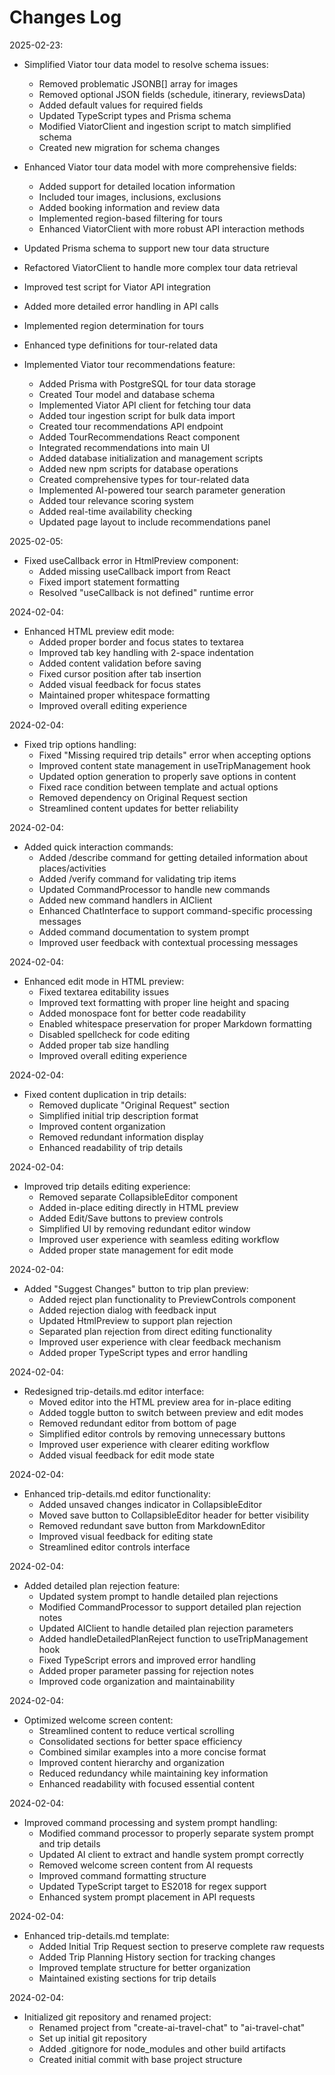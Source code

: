 # Changes Log

2025-02-23:
- Simplified Viator tour data model to resolve schema issues:
  - Removed problematic JSONB[] array for images
  - Removed optional JSON fields (schedule, itinerary, reviewsData)
  - Added default values for required fields
  - Updated TypeScript types and Prisma schema
  - Modified ViatorClient and ingestion script to match simplified schema
  - Created new migration for schema changes

- Enhanced Viator tour data model with more comprehensive fields:
  - Added support for detailed location information
  - Included tour images, inclusions, exclusions
  - Added booking information and review data
  - Implemented region-based filtering for tours
  - Enhanced ViatorClient with more robust API interaction methods
- Updated Prisma schema to support new tour data structure
- Refactored ViatorClient to handle more complex tour data retrieval
- Improved test script for Viator API integration
- Added more detailed error handling in API calls
- Implemented region determination for tours
- Enhanced type definitions for tour-related data

- Implemented Viator tour recommendations feature:
  - Added Prisma with PostgreSQL for tour data storage
  - Created Tour model and database schema
  - Implemented Viator API client for fetching tour data
  - Added tour ingestion script for bulk data import
  - Created tour recommendations API endpoint
  - Added TourRecommendations React component
  - Integrated recommendations into main UI
  - Added database initialization and management scripts
  - Added new npm scripts for database operations
  - Created comprehensive types for tour-related data
  - Implemented AI-powered tour search parameter generation
  - Added tour relevance scoring system
  - Added real-time availability checking
  - Updated page layout to include recommendations panel

2025-02-05:
- Fixed useCallback error in HtmlPreview component:
  - Added missing useCallback import from React
  - Fixed import statement formatting
  - Resolved "useCallback is not defined" runtime error

2024-02-04:
- Enhanced HTML preview edit mode:
  - Added proper border and focus states to textarea
  - Improved tab key handling with 2-space indentation
  - Added content validation before saving
  - Fixed cursor position after tab insertion
  - Added visual feedback for focus states
  - Maintained proper whitespace formatting
  - Improved overall editing experience

2024-02-04:
- Fixed trip options handling:
  - Fixed "Missing required trip details" error when accepting options
  - Improved content state management in useTripManagement hook
  - Updated option generation to properly save options in content
  - Fixed race condition between template and actual options
  - Removed dependency on Original Request section
  - Streamlined content updates for better reliability

2024-02-04:
- Added quick interaction commands:
  - Added /describe command for getting detailed information about places/activities
  - Added /verify command for validating trip items
  - Updated CommandProcessor to handle new commands
  - Added new command handlers in AIClient
  - Enhanced ChatInterface to support command-specific processing messages
  - Added command documentation to system prompt
  - Improved user feedback with contextual processing messages

2024-02-04:
- Enhanced edit mode in HTML preview:
  - Fixed textarea editability issues
  - Improved text formatting with proper line height and spacing
  - Added monospace font for better code readability
  - Enabled whitespace preservation for proper Markdown formatting
  - Disabled spellcheck for code editing
  - Added proper tab size handling
  - Improved overall editing experience

2024-02-04:
- Fixed content duplication in trip details:
  - Removed duplicate "Original Request" section
  - Simplified initial trip description format
  - Improved content organization
  - Removed redundant information display
  - Enhanced readability of trip details

2024-02-04:
- Improved trip details editing experience:
  - Removed separate CollapsibleEditor component
  - Added in-place editing directly in HTML preview
  - Added Edit/Save buttons to preview controls
  - Simplified UI by removing redundant editor window
  - Improved user experience with seamless editing workflow
  - Added proper state management for edit mode

2024-02-04:
- Added "Suggest Changes" button to trip plan preview:
  - Added reject plan functionality to PreviewControls component
  - Added rejection dialog with feedback input
  - Updated HtmlPreview to support plan rejection
  - Separated plan rejection from direct editing functionality
  - Improved user experience with clear feedback mechanism
  - Added proper TypeScript types and error handling

2024-02-04:
- Redesigned trip-details.md editor interface:
  - Moved editor into the HTML preview area for in-place editing
  - Added toggle button to switch between preview and edit modes
  - Removed redundant editor from bottom of page
  - Simplified editor controls by removing unnecessary buttons
  - Improved user experience with clearer editing workflow
  - Added visual feedback for edit mode state

2024-02-04:
- Enhanced trip-details.md editor functionality:
  - Added unsaved changes indicator in CollapsibleEditor
  - Moved save button to CollapsibleEditor header for better visibility
  - Removed redundant save button from MarkdownEditor
  - Improved visual feedback for editing state
  - Streamlined editor controls interface

2024-02-04:
- Added detailed plan rejection feature:
  - Updated system prompt to handle detailed plan rejections
  - Modified CommandProcessor to support detailed plan rejection notes
  - Updated AIClient to handle detailed plan rejection parameters
  - Added handleDetailedPlanReject function to useTripManagement hook
  - Fixed TypeScript errors and improved error handling
  - Added proper parameter passing for rejection notes
  - Improved code organization and maintainability

2024-02-04:
- Optimized welcome screen content:
  - Streamlined content to reduce vertical scrolling
  - Consolidated sections for better space efficiency
  - Combined similar examples into a more concise format
  - Improved content hierarchy and organization
  - Reduced redundancy while maintaining key information
  - Enhanced readability with focused essential content

2024-02-04:
- Improved command processing and system prompt handling:
  - Modified command processor to properly separate system prompt and trip details
  - Updated AI client to extract and handle system prompt correctly
  - Removed welcome screen content from AI requests
  - Improved command formatting structure
  - Updated TypeScript target to ES2018 for regex support
  - Enhanced system prompt placement in API requests

2024-02-04:
- Enhanced trip-details.md template:
  - Added Initial Trip Request section to preserve complete raw requests
  - Added Trip Planning History section for tracking changes
  - Improved template structure for better organization
  - Maintained existing sections for trip details

2024-02-04:
- Initialized git repository and renamed project:
  - Renamed project from "create-ai-travel-chat" to "ai-travel-chat"
  - Set up initial git repository
  - Added .gitignore for node_modules and other build artifacts
  - Created initial commit with base project structure
